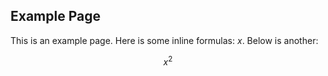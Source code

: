 ## Example Page

This is an example page. Here is some inline formulas: $x$. Below is another:

$$x^{2}$$

